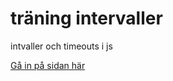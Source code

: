 # träning intervaller
 
intvaller och timeouts i js

 [Gå in på sidan här](https://lauax.github.io/Laboration-1/)
